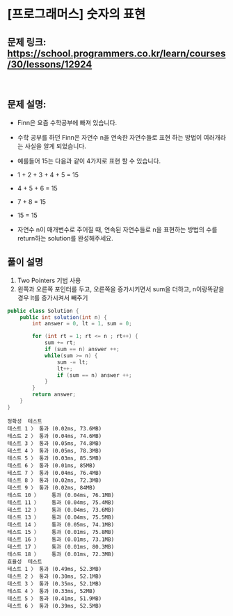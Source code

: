 # [프로그래머스] 숫자의 표현

## 문제 링크: https://school.programmers.co.kr/learn/courses/30/lessons/12924
<br/>

## 문제 설명:

- Finn은 요즘 수학공부에 빠져 있습니다. 
- 수학 공부를 하던 Finn은 자연수 n을 연속한 자연수들로 표현 하는 방법이 여러개라는 사실을 알게 되었습니다. 
- 예를들어 15는 다음과 같이 4가지로 표현 할 수 있습니다.

- 1 + 2 + 3 + 4 + 5 = 15
- 4 + 5 + 6 = 15
- 7 + 8 = 15
- 15 = 15
- 자연수 n이 매개변수로 주어질 때, 연속된 자연수들로 n을 표현하는 방법의 수를 return하는 solution를 완성해주세요.

## 풀이 설명
1. Two Pointers 기법 사용
2. 왼쪽과 오른쪽 포인터를 두고, 오른쪽을 증가시키면서 sum을 더하고, n이랑똑같을경우 lt를 증가시켜서 빼주기

```java
public class Solution {
    public int solution(int n) {
        int answer = 0, lt = 1, sum = 0;

        for (int rt = 1; rt <= n ; rt++) {
            sum += rt; 
            if (sum == n) answer ++;
            while(sum >= n) {
                sum -= lt;
                lt++;
                if (sum == n) answer ++;
            }
        }
        return answer;
    }
}
```

```text
정확성  테스트
테스트 1 〉	통과 (0.02ms, 73.6MB)
테스트 2 〉	통과 (0.04ms, 74.6MB)
테스트 3 〉	통과 (0.05ms, 74.8MB)
테스트 4 〉	통과 (0.05ms, 78.3MB)
테스트 5 〉	통과 (0.03ms, 85.5MB)
테스트 6 〉	통과 (0.01ms, 85MB)
테스트 7 〉	통과 (0.04ms, 76.4MB)
테스트 8 〉	통과 (0.02ms, 72.3MB)
테스트 9 〉	통과 (0.02ms, 84MB)
테스트 10 〉	통과 (0.04ms, 76.1MB)
테스트 11 〉	통과 (0.04ms, 75.4MB)
테스트 12 〉	통과 (0.04ms, 73.6MB)
테스트 13 〉	통과 (0.04ms, 75.5MB)
테스트 14 〉	통과 (0.05ms, 74.1MB)
테스트 15 〉	통과 (0.01ms, 75.8MB)
테스트 16 〉	통과 (0.01ms, 73.1MB)
테스트 17 〉	통과 (0.01ms, 80.3MB)
테스트 18 〉	통과 (0.01ms, 72.3MB)
효율성  테스트
테스트 1 〉	통과 (0.49ms, 52.3MB)
테스트 2 〉	통과 (0.30ms, 52.1MB)
테스트 3 〉	통과 (0.35ms, 52.1MB)
테스트 4 〉	통과 (0.33ms, 52MB)
테스트 5 〉	통과 (0.41ms, 51.9MB)
테스트 6 〉	통과 (0.39ms, 52.5MB)
```
